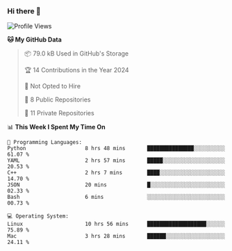 ### Hi there 👋

<!--
**huayuan4396/huayuan4396** is a ✨ _special_ ✨ repository because its `README.md` (this file) appears on your GitHub profile.

Here are some ideas to get you started:

- 🔭 I’m currently working on ...
- 🌱 I’m currently learning ...
- 👯 I’m looking to collaborate on ...
- 🤔 I’m looking for help with ...
- 💬 Ask me about ...
- 📫 How to reach me: ...
- 😄 Pronouns: ...
- ⚡ Fun fact: ...
-->

<!--START_SECTION:waka-->
![Profile Views](http://img.shields.io/badge/Profile%20Views-1-blue)

**🐱 My GitHub Data** 

> 📦 79.0 kB Used in GitHub's Storage 
 > 
> 🏆 14 Contributions in the Year 2024
 > 
> 🚫 Not Opted to Hire
 > 
> 📜 8 Public Repositories 
 > 
> 🔑 11 Private Repositories 
 > 
📊 **This Week I Spent My Time On** 

```text
💬 Programming Languages: 
Python                   8 hrs 48 mins       ███████████████░░░░░░░░░░   61.07 % 
YAML                     2 hrs 57 mins       █████░░░░░░░░░░░░░░░░░░░░   20.53 % 
C++                      2 hrs 7 mins        ████░░░░░░░░░░░░░░░░░░░░░   14.70 % 
JSON                     20 mins             █░░░░░░░░░░░░░░░░░░░░░░░░   02.33 % 
Bash                     6 mins              ░░░░░░░░░░░░░░░░░░░░░░░░░   00.73 % 

💻 Operating System: 
Linux                    10 hrs 56 mins      ███████████████████░░░░░░   75.89 % 
Mac                      3 hrs 28 mins       ██████░░░░░░░░░░░░░░░░░░░   24.11 % 
```


<!--END_SECTION:waka-->

